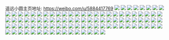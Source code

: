 遥远小圆主页地址: https://weibo.com/u/5884417769 
![](https://wx4.sinaimg.cn/mw2000/006qepS1ly1h92hvxpnofj30u014swle.jpg) 
![](https://wx4.sinaimg.cn/mw2000/006qepS1ly1h912kkb7ilj32c0340x6s.jpg) 
![](https://wx4.sinaimg.cn/mw2000/006qepS1ly1h912h3ml3yj32c0341e85.jpg) 
![](https://wx4.sinaimg.cn/mw2000/006qepS1ly1h912gwv9dnj326z2xaqv6.jpg) 
![](https://wx4.sinaimg.cn/mw2000/006qepS1ly1h8zyi8fzzwj30v90jb778.jpg) 
![](https://wx4.sinaimg.cn/mw2000/006qepS1ly1h8k466u9n2j32c0340hdv.jpg) 
![](https://wx4.sinaimg.cn/mw2000/006qepS1ly1h8j2hgdbvpj30u0140jww.jpg) 
![](https://wx4.sinaimg.cn/mw2000/006qepS1ly1h8ilmhdbtxj30u0140772.jpg) 
![](https://wx4.sinaimg.cn/mw2000/006qepS1ly1h8ilmhry61j30u0140q6y.jpg) 
![](https://wx4.sinaimg.cn/mw2000/006qepS1ly1h8glde8yhbj30u0140n43.jpg) 
![](https://wx4.sinaimg.cn/mw2000/006qepS1ly1h8ewxkatd7j30wi10ktea.jpg) 
![](https://wx4.sinaimg.cn/mw2000/006qepS1ly1h8ewxgeewij31vo0v9hdt.jpg) 
![](https://wx4.sinaimg.cn/mw2000/006qepS1ly1h8ewxjv29gj31vo0v9hdt.jpg) 
![](https://wx4.sinaimg.cn/mw2000/006qepS1ly1h8cnr0spvej30s90jqk1b.jpg) 
![](https://wx4.sinaimg.cn/mw2000/006qepS1ly1h8ag7lpjo9j30u0140dmy.jpg) 
![](https://wx4.sinaimg.cn/mw2000/006qepS1ly1h83mbqblzoj30vc15sk30.jpg) 
![](https://wx4.sinaimg.cn/mw2000/006qepS1ly1h82mkpvzhkj30vc15s11v.jpg) 
![](https://wx4.sinaimg.cn/mw2000/006qepS1ly1h81momuv33j30u01szn3z.jpg) 
![](https://wx4.sinaimg.cn/mw2000/006qepS1ly1h81mor8e4qj30u01szgsd.jpg) 
![](https://wx4.sinaimg.cn/mw2000/006qepS1ly1h7wpopkb5pj30v91vo7wh.jpg) 
![](https://wx4.sinaimg.cn/mw2000/006qepS1ly1h7uphbxmf9j30u01hcdis.jpg) 
![](https://wx4.sinaimg.cn/mw2000/006qepS1ly1h7og1785p0j312e0tcqaa.jpg) 
![](https://wx4.sinaimg.cn/mw2000/006qepS1ly1h7oef3jcr4j30v91vo4qp.jpg) 
![](https://wx4.sinaimg.cn/mw2000/006qepS1ly1h7fcfqtsqoj30u01hcaam.jpg) 
![](https://wx4.sinaimg.cn/mw2000/006qepS1ly1h7dtfy8f98j32c03407wh.jpg) 
![](https://wx4.sinaimg.cn/mw2000/006qepS1ly1h7dtg0k92dj32c0340e82.jpg) 
![](https://wx4.sinaimg.cn/mw2000/006qepS1ly1h7dtg23d7hj32c0340hdt.jpg) 
![](https://wx4.sinaimg.cn/mw2000/006qepS1ly1h6xmk6nkqtj31401e0gt0.jpg) 
![](https://wx4.sinaimg.cn/mw2000/006qepS1ly1h6xmk71geuj31401e00wt.jpg) 
![](https://wx4.sinaimg.cn/mw2000/006qepS1ly1h6xmk692x2j31401e0abg.jpg) 
![](https://wx4.sinaimg.cn/mw2000/006qepS1ly1h6xmk7fmrrj31401dxtc6.jpg) 
![](https://wx4.sinaimg.cn/mw2000/006qepS1ly1h6xmkcfbz4j31yu2y9dik.jpg) 
![](https://wx4.sinaimg.cn/mw2000/006qepS1ly1h6xmkcsoyrj31401dxt9d.jpg) 
![](https://wx4.sinaimg.cn/mw2000/006qepS1ly1h6xmkd2aiuj31401dxta2.jpg) 
![](https://wx4.sinaimg.cn/mw2000/006qepS1ly1h6xmkfyzxej33344mo0yl.jpg) 
![](https://wx4.sinaimg.cn/mw2000/006qepS1ly1h6xmkhvv4xj33344moqv5.jpg) 
![](https://wx4.sinaimg.cn/mw2000/006qepS1ly1h6vy5yr43nj30v91nx7h8.jpg) 
![](https://wx4.sinaimg.cn/mw2000/006qepS1ly1h6vkq3eao0j30v90i2dhx.jpg) 
![](https://wx4.sinaimg.cn/mw2000/006qepS1ly1h6pqvdxz4rj33402c0dr0.jpg) 
![](https://wx4.sinaimg.cn/mw2000/006qepS1ly1h6pqs220hxj30vc15s485.jpg) 
![](https://wx4.sinaimg.cn/mw2000/006qepS1ly1h6mtnehn1yj30v913xjux.jpg) 
![](https://wx4.sinaimg.cn/mw2000/006qepS1ly1h6b61ax6qwj30rx12qq5c.jpg) 
![](https://wx4.sinaimg.cn/mw2000/006qepS1ly1h6b61c6x2yj32c0340u0x.jpg) 
![](https://wx4.sinaimg.cn/mw2000/006qepS1ly1h66dcv05anj30zk1be7mc.jpg) 
![](https://wx4.sinaimg.cn/mw2000/006qepS1ly1h63792sdplj318w0u0q4c.jpg) 
![](https://wx4.sinaimg.cn/mw2000/006qepS1ly1h60j8o89lhj30nu0nuwgo.jpg) 
![](https://wx4.sinaimg.cn/mw2000/006qepS1ly1h60ekkzddcj30u011in74.jpg) 
![](https://wx4.sinaimg.cn/mw2000/006qepS1ly1h5wxkjwlmej30v91voac9.jpg) 
![](https://wx4.sinaimg.cn/mw2000/006qepS1ly1h5mgmi1x6rj30u01407fa.jpg) 
![](https://wx4.sinaimg.cn/mw2000/006qepS1ly1h5mgmr0e0rj30u01407bm.jpg) 
![](https://wx4.sinaimg.cn/mw2000/006qepS1ly1h5mgmhm2etj30u0140wlx.jpg) 
![](https://wx4.sinaimg.cn/mw2000/006qepS1ly1h5lszywdmtj30ty140dnq.jpg) 
![](https://wx4.sinaimg.cn/mw2000/006qepS1ly1h5ea5hf28qj30vc15sgx0.jpg) 
![](https://wx4.sinaimg.cn/mw2000/006qepS1ly1h5ea5j1wglj32c0340kjm.jpg) 
![](https://wx4.sinaimg.cn/mw2000/006qepS1ly1h5as9ql6h8j30jg0yk16g.jpg) 
![](https://wx4.sinaimg.cn/mw2000/006qepS1ly1h5as9pfuv1j30jg0ykwk3.jpg) 
![](https://wx4.sinaimg.cn/mw2000/006qepS1ly1h5as9rbk5rj30jg0ykdmk.jpg) 
![](https://wx4.sinaimg.cn/mw2000/006qepS1ly1h57qompddyj30v91vo4b3.jpg) 
![](https://wx4.sinaimg.cn/mw2000/006qepS1ly1h4xjbc2op8j32c03407wj.jpg) 
![](https://wx4.sinaimg.cn/mw2000/006qepS1ly1h4xjbatkw0j327w2yinpd.jpg) 
![](https://wx4.sinaimg.cn/mw2000/006qepS1ly1h4w1rfsqmdj31401e0wo8.jpg) 
![](https://wx4.sinaimg.cn/mw2000/006qepS1ly1h4w1rgcb98j31401e0n87.jpg) 
![](https://wx4.sinaimg.cn/mw2000/006qepS1ly1h4tr38k72mj322631ve81.jpg) 
![](https://wx4.sinaimg.cn/mw2000/006qepS1ly1h4tr542svij30vc15sqe5.jpg) 
![](https://wx4.sinaimg.cn/mw2000/006qepS1ly1h4tr3bjk1aj33402c0e83.jpg) 
![](https://wx4.sinaimg.cn/mw2000/006qepS1ly1h4tr65n6bij32c0340qv6.jpg) 
![](https://wx4.sinaimg.cn/mw2000/006qepS1ly1h4tr66xz5kj32821hh7wh.jpg) 
![](https://wx4.sinaimg.cn/mw2000/006qepS1ly1h4tr5349ymj30vc15sjxp.jpg) 
![](https://wx4.sinaimg.cn/mw2000/006qepS1ly1h4rqqhje8yj30vc15sal6.jpg) 
![](https://wx4.sinaimg.cn/mw2000/006qepS1ly1h4gtegxlk0j30u0140n22.jpg) 
![](https://wx4.sinaimg.cn/mw2000/006qepS1ly1h4dsi250nsj30vc15s10e.jpg) 
![](https://wx4.sinaimg.cn/mw2000/006qepS1ly1h4b26m1xu6j32c0340e82.jpg) 
![](https://wx4.sinaimg.cn/mw2000/006qepS1ly1h4a5c09px0j30u011iaio.jpg) 
![](https://wx4.sinaimg.cn/mw2000/006qepS1ly1h4a5bzgpg5j30u011iqba.jpg) 
![](https://wx4.sinaimg.cn/mw2000/006qepS1ly1h46v7hv4oqj33402c04qr.jpg) 
![](https://wx4.sinaimg.cn/mw2000/006qepS1ly1h46fscdf0rj30v90ifdia.jpg) 
![](https://wx4.sinaimg.cn/mw2000/006qepS1ly1h45wiq4fi0j30wi1474ci.jpg) 
![](https://wx4.sinaimg.cn/mw2000/006qepS1ly1h45n39g5a3j32c0340npe.jpg) 
![](https://wx4.sinaimg.cn/mw2000/006qepS1ly1h43fcnan39j32c0340qv6.jpg) 
![](https://wx4.sinaimg.cn/mw2000/006qepS1ly1h42asr6bwej32c0340qv6.jpg) 
![](https://wx4.sinaimg.cn/mw2000/006qepS1ly1h420hiquxyj326q2wzb2b.jpg) 
![](https://wx4.sinaimg.cn/mw2000/006qepS1ly1h420hqeif9j30v91vonpd.jpg) 
![](https://wx4.sinaimg.cn/mw2000/006qepS1ly1h420hdg41nj33402c0kjm.jpg) 
![](https://wx4.sinaimg.cn/mw2000/006qepS1ly1h404m7oa5cj32c0340hdu.jpg) 
![](https://wx4.sinaimg.cn/mw2000/006qepS1ly1h401vhlc40j30vc15sdsq.jpg) 
![](https://wx4.sinaimg.cn/mw2000/006qepS1ly1h401vgzgooj30vc15stk9.jpg) 
![](https://wx4.sinaimg.cn/mw2000/006qepS1ly1h401vveltwj30vc15s49d.jpg) 
![](https://wx4.sinaimg.cn/mw2000/006qepS1ly1h3yd7o2zohj30vc15s462.jpg) 
![](https://wx4.sinaimg.cn/mw2000/006qepS1ly1h3wfzyfbifj32c0340hdu.jpg) 
![](https://wx4.sinaimg.cn/mw2000/006qepS1ly1h3vdj0ofxqj30vc15snhp.jpg) 
![](https://wx4.sinaimg.cn/mw2000/006qepS1ly1h3v5bgcnglj32c0340qv6.jpg) 
![](https://wx4.sinaimg.cn/mw2000/006qepS1ly1h3v3j48mg5j30vc15sdu5.jpg) 
![](https://wx4.sinaimg.cn/mw2000/006qepS1gy1h3sq13uw8oj31400u0tfm.jpg) 
![](https://wx4.sinaimg.cn/mw2000/006qepS1gy1h3rwtd1j0hj32c0340e83.jpg) 
![](https://wx4.sinaimg.cn/mw2000/006qepS1gy1h3rvcqwoh4j30u0140jwr.jpg) 
![](https://wx4.sinaimg.cn/mw2000/006qepS1gy1h3rvcszc5xj30u014044l.jpg) 
![](https://wx4.sinaimg.cn/mw2000/006qepS1gy1h3rvcrt8guj30u0140wk4.jpg) 
![](https://wx4.sinaimg.cn/mw2000/006qepS1gy1h3ru552acwj30u00x3jwh.jpg) 
![](https://wx4.sinaimg.cn/mw2000/006qepS1gy1h3qs3lqxwoj31jk223e81.jpg) 
